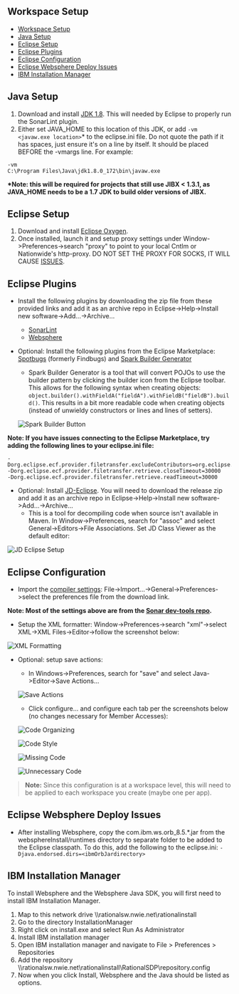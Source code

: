 ## Workspace Setup

- [Workspace Setup](#workspace-setup)
- [Java Setup](#java-setup)
- [Eclipse Setup](#eclipse-setup)
- [Eclipse Plugins](#eclipse-plugins)
- [Eclipse Configuration](#eclipse-configuration)
- [Eclipse Websphere Deploy Issues](#eclipse-websphere-deploy-issues)
- [IBM Installation Manager](#ibm-installation-manager)

## Java Setup

1.  Download and install [JDK 1.8](http://www.oracle.com/technetwork/java/javase/downloads/jdk8-downloads-2133151.html). This will needed by Eclipse to properly run the SonarLint plugin.
1.  Either set JAVA_HOME to this location of this JDK, or add `-vm <javaw.exe location>`\* to the eclipse.ini file. Do not quote the path if it has spaces, just ensure it's on a line by itself. It should be placed BEFORE the -vmargs line. For example:

```
-vm
C:\Program Files\Java\jdk1.8.0_172\bin\javaw.exe
```

**\*Note: this will be required for projects that still use JIBX < 1.3.1, as JAVA_HOME needs to be a 1.7 JDK to build older versions of JIBX.**

## Eclipse Setup

1.  Download and install [Eclipse Oxygen](https://www.eclipse.org/downloads/download.php?file=/technology/epp/downloads/release/oxygen/3a/eclipse-jee-oxygen-3a-win32-x86_64.zip&mirror_id=492).
2.  Once installed, launch it and setup proxy settings under Window->Preferences->search "proxy" to point to your local Cntlm or Nationwide's http-proxy. DO NOT SET THE PROXY FOR SOCKS, IT WILL CAUSE [ISSUES](https://stackoverflow.com/questions/5857499/how-do-i-have-to-configure-the-proxy-settings-so-eclipse-can-download-new-plugin).

## Eclipse Plugins

* Install the following plugins by downloading the zip file from these provided links and add it as an archive repo in Eclipse->Help->Install new software->Add...->Archive...
     * [SonarLint](https://github.com/SonarSource/sonarlint-eclipse/releases)
     * [Websphere](https://developer.ibm.com/wasdev/downloads/#asset/tools-IBM_Liberty_Developer_Tools_for_Eclipse_Oxygen)

* Optional: Install the following plugins from the Eclipse Marketplace: [Spotbugs](https://marketplace.eclipse.org/content/spotbugs-eclipse-plugin) (formerly Findbugs) and [Spark Builder Generator](https://marketplace.eclipse.org/content/spark-builder-generator)
  * Spark Builder Generator is a tool that will convert POJOs to use the builder pattern by clicking the builder icon from the Eclipse toolbar. This allows for the following syntax when creating objects: ```object.builder().withFieldA("fieldA").withFieldB("fieldB").build()```. This results in a bit more readable code when creating objects (instead of unwieldy constructors or lines and lines of setters).
  
  ![Spark Builder Button](./workspace-setup-images/spark-builder-button.png)

**Note: If you have issues connecting to the Eclipse Marketplace, try adding the following lines to your eclipse.ini file:**

```
-Dorg.eclipse.ecf.provider.filetransfer.excludeContributors=org.eclipse.ecf.provider.filetransfer.httpclient4
-Dorg.eclipse.ecf.provider.filetransfer.retrieve.closeTimeout=30000
-Dorg.eclipse.ecf.provider.filetransfer.retrieve.readTimeout=30000
```

* Optional: Install [JD-Eclipse](http://jd.benow.ca/). You will need to download the release zip and add it as an archive repo in Eclipse->Help->Install new software->Add...->Archive...
  * This is a tool for decompiling code when source isn't available in Maven. In Window->Preferences, search for "assoc" and select General->Editors->File Associations. Set JD Class Viewer as the default editor:

![JD Eclipse Setup](./workspace-setup-images/jd-eclipse-setup.png)

## Eclipse Configuration

* Import the [compiler settings](https://github.nwie.net/Nationwide/EDS-Apps/blob/master/workspace-setup/eclipsePrefs.epf): File->Import...->General->Preferences->select the preferences file from the download link.

**Note: Most of the settings above are from the [Sonar dev-tools repo](https://github.com/SonarSource/sonar-developer-toolset).**

* Setup the XML formatter: Window->Preferences->search "xml"->select XML->XML Files->Editor->follow the screenshot below:

![XML Formatting](./workspace-setup-images/eclipseXmlSettings.png)

* Optional: setup save actions:
  * In Windows->Preferences, search for "save" and select Java->Editor->Save Actions...

  ![Save Actions](./workspace-setup-images/save-actions.png)

  * Click configure... and configure each tab per the screenshots below (no changes necessary for Member Accesses):

  ![Code Organizing](./workspace-setup-images/save-actions-code-organizing.png)

  ![Code Style](./workspace-setup-images/save-actions-code-style.png)

  ![Missing Code](./workspace-setup-images/save-actions-missing-code.png)

  ![Unnecessary Code](./workspace-setup-images/save-actions-unnecessary-code.png)

> **Note:** Since this configuration is at a workspace level, this will need to be applied to each workspace you create (maybe one per app).

## Eclipse Websphere Deploy Issues

* After installing Websphere, copy the com.ibm.ws.orb_8.5.\*.jar from the websphereInstall/runtimes directory to separate folder to be added to the Eclipse classpath. To do this, add the following to the eclipse.ini: `-Djava.endorsed.dirs=<ibmOrbJardirectory>`

## IBM Installation Manager

 To install Websphere and the Websphere Java SDK, you will first need to install IBM Installation Manager.
   1. Map to this network drive \\\rationalsw.nwie.net\rationalinstall
   2. Go to the directory InstallationManager
   3. Right click on install.exe and select Run As Administrator
   4. Install IBM installation manager
   5. Open IBM installation manager and navigate to File > Preferences > Repositories
   6. Add the repository \\\rationalsw.nwie.net\rationalinstall\RationalSDP\repository.config
   7. Now when you click Install, Websphere and the Java should be listed as options.

